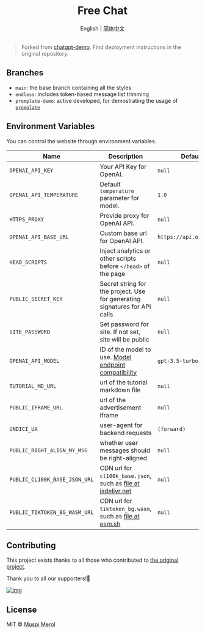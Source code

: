 <h1 align="center">Free Chat</h1>

<div align="center">English | <a href="./README.zh-CN.md">简体中文</a></div>

<br>

> Forked from [chatgpt-demo](https://github.com/anse-app/chatgpt-demo). Find deployment instructions in the original repository.

## Branches

- `main`: the base branch containing all the styles
- `endless`: includes token-based message list trimming
- `promplate-demo`: active developed, for demostrating the usage of [`promplate`](http://promplate.dev/)

## Environment Variables

You can control the website through environment variables.

| Name | Description | Default |
| --- | --- | --- |
| `OPENAI_API_KEY` | Your API Key for OpenAI. | `null` |
| `OPENAI_API_TEMPERATURE` | Default `temperature` parameter for model. | `1.0` |
| `HTTPS_PROXY` | Provide proxy for OpenAI API. | `null` |
| `OPENAI_API_BASE_URL` | Custom base url for OpenAI API. | `https://api.openai.com` |
| `HEAD_SCRIPTS` | Inject analytics or other scripts before `</head>` of the page | `null` |
| `PUBLIC_SECRET_KEY` | Secret string for the project. Use for generating signatures for API calls | `null` |
| `SITE_PASSWORD` | Set password for site. If not set, site will be public | `null` |
| `OPENAI_API_MODEL` | ID of the model to use. [Model endpoint compatibility](https://platform.openai.com/docs/models/model-endpoint-compatibility) | `gpt-3.5-turbo-0125` |
| `TUTORIAL_MD_URL` | url of the tutorial markdown file | `null` |
| `PUBLIC_IFRAME_URL` | url of the advertisement iframe | `null` |
| `UNDICI_UA` | user-agent for backend requests | `(forward)` |
| `PUBLIC_RIGHT_ALIGN_MY_MSG` | whether user messages should be right-aligned | `null` |
| `PUBLIC_CL100K_BASE_JSON_URL` | CDN url for `cl100k_base.json`, such as [file at jsdelivr.net](https://cdn.jsdelivr.net/npm/tiktoken@1.0.10/encoders/cl100k_base.json) | `null` |
| `PUBLIC_TIKTOKEN_BG_WASM_URL` | CDN url for `tiktoken_bg.wasm`, such as [file at esm.sh](https://esm.sh/tiktoken/lite/tiktoken_bg.wasm) | `null` |

## Contributing

This project exists thanks to all those who contributed to [the original project](https://github.com/anse-app/chatgpt-demo).

Thank you to all our supporters!🙏

[![img](https://contributors.nn.ci/api?repo=anse-app/chatgpt-demo)](https://github.com/ddiu8081/chatgpt-demo/graphs/contributors)

## License

MIT © [Muspi Merol](./LICENSE)
